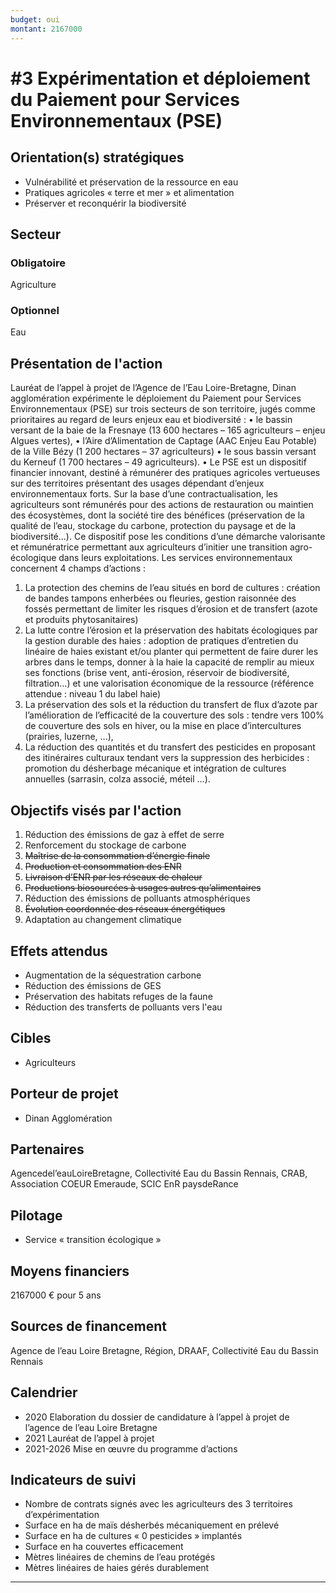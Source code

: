 ```yaml
---
budget: oui
montant: 2167000
---
```


# #3 Expérimentation et déploiement du Paiement pour Services Environnementaux (PSE)

## Orientation(s) stratégiques

- Vulnérabilité et préservation de la ressource en eau
- Pratiques agricoles « terre et mer » et alimentation
- Préserver et reconquérir la biodiversité

## Secteur
### Obligatoire

Agriculture

### Optionnel

Eau

## Présentation de l'action

Lauréat de l’appel à projet de l’Agence de l’Eau Loire-Bretagne, Dinan agglomération expérimente le déploiement du Paiement pour Services Environnementaux (PSE) sur trois secteurs de son territoire, jugés comme prioritaires au regard de leurs enjeux eau et biodiversité :
• le bassin versant de la baie de la Fresnaye (13 600 hectares – 165 agriculteurs – enjeu Algues vertes),
• l’Aire d’Alimentation de Captage (AAC Enjeu Eau Potable) de la Ville Bézy (1 200 hectares – 37 agriculteurs)
• le sous bassin versant du Kerneuf (1 700 hectares – 49 agriculteurs).
• Le PSE est un dispositif financier innovant, destiné à rémunérer des pratiques agricoles vertueuses sur des territoires présentant des usages dépendant d’enjeux environnementaux forts.
Sur la base d’une contractualisation, les agriculteurs sont rémunérés pour des actions de restauration ou maintien des écosystèmes, dont la société tire des bénéfices (préservation de la qualité de l’eau, stockage du carbone, protection du paysage et de la biodiversité...). Ce dispositif pose les conditions d’une démarche valorisante et rémunératrice permettant aux agriculteurs d’initier une transition agro-écologique dans leurs exploitations.
Les services environnementaux concernent 4 champs d’actions :
1. La protection des chemins de l’eau situés en bord de cultures : création de bandes tampons enherbées ou fleuries, gestion raisonnée des fossés permettant de limiter les risques d’érosion et de transfert (azote et produits phytosanitaires)
2. La lutte contre l’érosion et la préservation des habitats écologiques par la gestion durable des haies : adoption de pratiques d’entretien du linéaire de haies existant et/ou planter qui permettent de faire durer les arbres dans le temps, donner à la haie la capacité de remplir au mieux ses fonctions (brise vent, anti-érosion, réservoir de biodiversité, filtration...) et une valorisation économique de la ressource (référence attendue : niveau 1 du label haie)
3. La préservation des sols et la réduction du transfert de flux d’azote par l’amélioration de l’efficacité de la couverture des sols : tendre vers 100% de couverture des sols en hiver, ou la mise en place d’intercultures (prairies, luzerne, ...),
4. La réduction des quantités et du transfert des pesticides en proposant des itinéraires culturaux tendant vers la suppression des herbicides : promotion du désherbage mécanique et intégration de cultures annuelles (sarrasin, colza associé, méteil ...).

## Objectifs visés par l'action

1. Réduction des émissions de gaz à effet de serre
2. Renforcement du stockage de carbone
3. ~~Maîtrise de la consommation d’énergie finale~~
4. ~~Production et consommation des ENR~~
5. ~~Livraison d’ENR par les réseaux de chaleur~~
6. ~~Productions biosourcées à usages autres qu’alimentaires~~
7. Réduction des émissions de polluants atmosphériques
8. ~~Évolution coordonnée des réseaux énergétiques~~
9. Adaptation au changement climatique


## Effets attendus

- Augmentation de la séquestration carbone
- Réduction des émissions de GES
- Préservation des habitats refuges de la faune
- Réduction des transferts de polluants vers l'eau

## Cibles

- Agriculteurs

## Porteur de projet

- Dinan Agglomération

## Partenaires

Agencedel’eauLoireBretagne, Collectivité Eau du Bassin Rennais, CRAB, Association COEUR Emeraude, SCIC EnR paysdeRance


## Pilotage

- Service « transition écologique »

## Moyens financiers

2167000 € pour 5 ans

## Sources de financement

Agence de l’eau Loire Bretagne, Région, DRAAF, Collectivité Eau du Bassin Rennais

## Calendrier

- 2020 Elaboration du dossier de candidature à l’appel à projet de l’agence de l’eau Loire Bretagne
- 2021 Lauréat de l’appel à projet
- 2021-2026 Mise en œuvre du programme d’actions

## Indicateurs de suivi

- Nombre de contrats signés avec les agriculteurs des 3 territoires d’expérimentation
- Surface en ha de maïs désherbés mécaniquement en prélevé
- Surface en ha de cultures « 0 pesticides » implantés
- Surface en ha couvertes efficacement
- Mètres linéaires de chemins de l’eau protégés
- Mètres linéaires de haies gérés durablement

---
